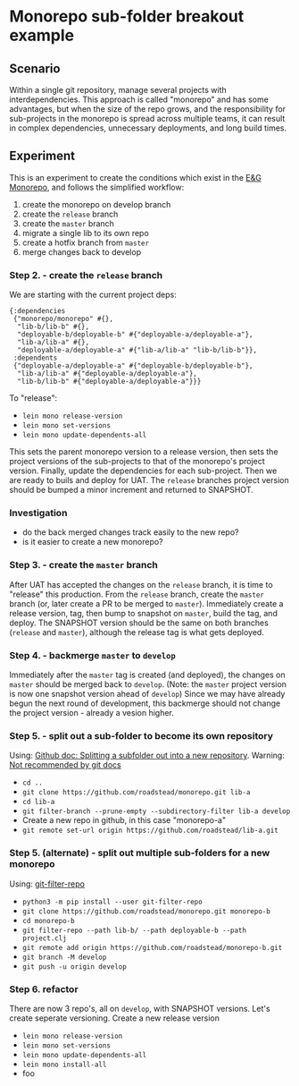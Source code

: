 # Monorepo sub-folder breakout example
## Scenario
Within a single git repository, manage several projects with
interdependencies. This approach is called "monorepo" and has some
advantages, but when the size of the repo grows, and the
responsibility for sub-projects in the monorepo is spread across
multiple teams, it can result in complex dependencies, unnecessary
deployments, and long build times.
## Experiment
This is an experiment to create the conditions which exist in the [E&G
Monorepo](https://github.com/skm-ice/ejendomme-og-grunde.git), and
follows the simplified workflow:
1. create the monorepo on develop branch
2. create the `release` branch
3. create the `master` branch 
4. migrate a single lib to its own repo
4. create a hotfix branch from `master`
5. merge changes back to develop
### Step 2. - create the `release` branch
We are starting with the current project deps:
```
{:dependencies
 {"monorepo/monorepo" #{},
  "lib-b/lib-b" #{},
  "deployable-b/deployable-b" #{"deployable-a/deployable-a"},
  "lib-a/lib-a" #{},
  "deployable-a/deployable-a" #{"lib-a/lib-a" "lib-b/lib-b"}},
 :dependents
 {"deployable-a/deployable-a" #{"deployable-b/deployable-b"},
  "lib-a/lib-a" #{"deployable-a/deployable-a"},
  "lib-b/lib-b" #{"deployable-a/deployable-a"}}}
```

To "release": 
- `lein mono release-version`
- `lein mono set-versions`
- `lein mono update-dependents-all` 

This sets the parent monorepo version to a release version, then sets
the project versions of the sub-projects to that of the monorepo's
project version. Finally, update the dependencies for each
sub-project. Then we are ready to buils and deploy for UAT. The
`release` branches project version should be bumped a minor increment
and returned to SNAPSHOT.

### Investigation
- do the back merged changes track easily to the new repo?
- is it easier to create a new monorepo?

### Step 3. - create the `master` branch
After UAT has accepted the changes on the `release` branch, it is time
to "release" this production. From the `release` branch, create the
`master` branch (or, later create a PR to be merged to
`master`). Immediately create a release version, tag, then bump to
snapshot on `master`, build the tag, and deploy. The SNAPSHOT version
should be the same on both branches (`release` and `master`), although
the release tag is what gets deployed.

### Step 4. - backmerge `master` to `develop`
Immediately after the `master` tag is created (and deployed), the
changes on `master` should be merged back to `develop`. (Note: the
`master` project version is now one snapshot version ahead of
`develop`) Since we may have already begun the next round of
development, this backmerge should not change the project version -
already a vesion higher.

### Step 5. - split out a sub-folder to become its own repository
Using: [Github doc: Splitting a subfolder out into a new repository](https://docs.github.com/en/github/getting-started-with-github/using-git/splitting-a-subfolder-out-into-a-new-repository).
Warning: [Not recommended by git docs](https://git-scm.com/docs/git-filter-branch#_warning)
- `cd ..`
- `git clone https://github.com/roadstead/monorepo.git lib-a`
- `cd lib-a`
- `git filter-branch --prune-empty --subdirectory-filter lib-a develop`
- Create a new repo in github, in this case "monorepo-a"
- `git remote set-url origin https://github.com/roadstead/lib-a.git`
### Step 5. (alternate) - split out multiple sub-folders for a new monorepo
Using: [git-filter-repo](https://github.com/newren/git-filter-repo/)
- `python3 -m pip install --user git-filter-repo`
- `git clone https://github.com/roadstead/monorepo.git monorepo-b`
- `cd monorepo-b`
- `git filter-repo --path lib-b/ --path deployable-b --path project.clj`
- `git remote add origin https://github.com/roadstead/monorepo-b.git`
- `git branch -M develop`
- `git push -u origin develop`

### Step 6. refactor
There are now 3 repo's, all on `develop`, with SNAPSHOT versions. Let's create seperate versioning.
Create a new release version
- `lein mono release-version`
- `lein mono set-versions`
- `lein mono update-dependents-all` 
- `lein mono install-all`
- foo
